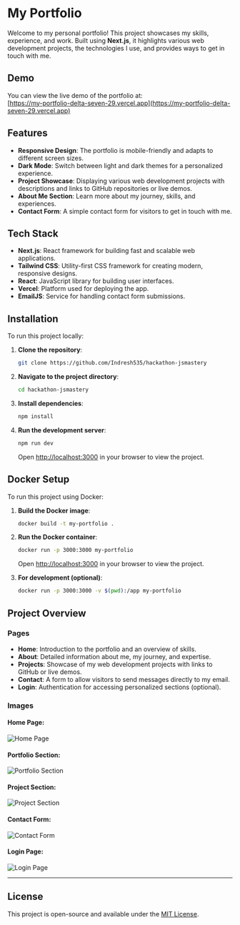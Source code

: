# My Portfolio

Welcome to my personal portfolio! This project showcases my skills, experience, and work. Built using **Next.js**, it highlights various web development projects, the technologies I use, and provides ways to get in touch with me.

## Demo

You can view the live demo of the portfolio at:  
[https://my-portfolio-delta-seven-29.vercel.app](https://my-portfolio-delta-seven-29.vercel.app)

## Features

- **Responsive Design**: The portfolio is mobile-friendly and adapts to different screen sizes.
- **Dark Mode**: Switch between light and dark themes for a personalized experience.
- **Project Showcase**: Displaying various web development projects with descriptions and links to GitHub repositories or live demos.
- **About Me Section**: Learn more about my journey, skills, and experiences.
- **Contact Form**: A simple contact form for visitors to get in touch with me.

## Tech Stack

- **Next.js**: React framework for building fast and scalable web applications.
- **Tailwind CSS**: Utility-first CSS framework for creating modern, responsive designs.
- **React**: JavaScript library for building user interfaces.
- **Vercel**: Platform used for deploying the app.
- **EmailJS**: Service for handling contact form submissions.

## Installation

To run this project locally:

1. **Clone the repository**:
   ```bash
   git clone https://github.com/Indresh535/hackathon-jsmastery
   ```

2. **Navigate to the project directory**:
   ```bash
   cd hackathon-jsmastery
   ```

3. **Install dependencies**:
   ```bash
   npm install
   ```

4. **Run the development server**:
   ```bash
   npm run dev
   ```

   Open [http://localhost:3000](http://localhost:3000) in your browser to view the project.

## Docker Setup

To run this project using Docker:

1. **Build the Docker image**:
   ```bash
   docker build -t my-portfolio .
   ```

2. **Run the Docker container**:
   ```bash
   docker run -p 3000:3000 my-portfolio
   ```

   Open [http://localhost:3000](http://localhost:3000) in your browser to view the project.

3. **For development (optional)**:
   ```bash
   docker run -p 3000:3000 -v $(pwd):/app my-portfolio
   ```

## Project Overview

### Pages

- **Home**: Introduction to the portfolio and an overview of skills.
- **About**: Detailed information about me, my journey, and expertise.
- **Projects**: Showcase of my web development projects with links to GitHub or live demos.
- **Contact**: A form to allow visitors to send messages directly to my email.
- **Login**: Authentication for accessing personalized sections (optional).

### Images

#### Home Page:
![Home Page](https://via.placeholder.com/600x400?text=Home+Page)

#### Portfolio Section:
![Portfolio Section](https://via.placeholder.com/600x400?text=Portfolio+Section)

#### Project Section:
![Project Section](https://via.placeholder.com/600x400?text=Project+Section)

#### Contact Form:
![Contact Form](https://via.placeholder.com/600x400?text=Contact+Form)

#### Login Page:
![Login Page](https://via.placeholder.com/600x400?text=Login+Page)

---

## License

This project is open-source and available under the [MIT License](LICENSE).